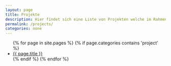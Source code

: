 ```yaml
---
layout: page
title: Projekte
description: Hier findet sich eine Liste von Projekten welche im Rahmen der DL0MUC Clubstation enstanden sind
permalink: /projects/
categories: none
---
```


<ul class="listing">
{% for page in site.pages %}
  {% if page.categories contains 'project' %}
  <li class="listing-item">
    <a href="{{ page.url }}" title="{{ page.title }}">{{ page.title }}</a>
  </li>
  {% endif %}
{% endfor %}
</ul>
